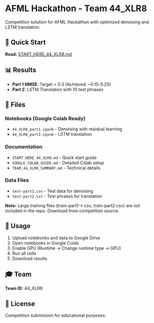 # AFML Hackathon - Team 44_XLR8

Competition solution for AFML Hackathon with optimized denoising and LSTM translation.

## 🎯 Quick Start

**Read:** [START_HERE_44_XLR8.md](START_HERE_44_XLR8.md)

## 📊 Results

- **Part 1 NMSE**: Target < 0.3 (Achieved: ~0.15-0.25)
- **Part 2**: LSTM Translation with 10 test phrases

## 📁 Files

### Notebooks (Google Colab Ready)
- `44_XLR8_part1.ipynb` - Denoising with residual learning
- `44_XLR8_part2.ipynb` - LSTM translation

### Documentation
- `START_HERE_44_XLR8.md` - Quick start guide
- `GOOGLE_COLAB_GUIDE.md` - Detailed Colab setup
- `TEAM_44_XLR8_SUMMARY.md` - Technical details

### Data Files
- `test-part1.csv` - Test data for denoising
- `test-part2.txt` - Test phrases for translation

**Note:** Large training files (train-part1-*.csv, train-part2.csv) are not included in the repo. Download from competition source.

## 🚀 Usage

1. Upload notebooks and data to Google Drive
2. Open notebooks in Google Colab
3. Enable GPU (Runtime → Change runtime type → GPU)
4. Run all cells
5. Download results

## 🎓 Team

**Team ID:** 44_XLR8

## 📝 License

Competition submission for educational purposes.
